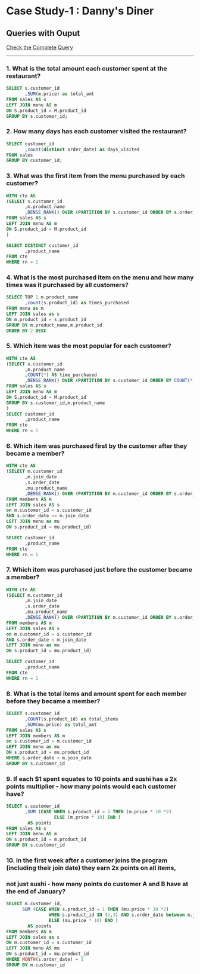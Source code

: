 # Case Study-1 : Danny's Diner

## Queries with Ouput

[Check the Complete Query](https://github.com/Mahima012/8-Week-SQL-Challenge/blob/main/Danny's%20Diner.sql)

*** 
### 1. What is the total amount each customer spent at the restaurant?

````sql
SELECT s.customer_id
       ,SUM(m.price) as total_amt
FROM sales AS s
LEFT JOIN menu AS m
ON S.product_id = M.product_id
GROUP BY s.customer_id;
````

### 2. How many days has each customer visited the restaurant? 

````sql
SELECT customer_id
       ,count(distinct order_date) as days_visited
FROM sales
GROUP BY customer_id;
````

### 3. What was the first item from the menu purchased by each customer?

````sql
WITH cte AS
(SELECT s.customer_id
	   ,m.product_name
	   ,DENSE_RANK() OVER (PARTITION BY s.customer_id ORDER BY s.order_date) AS rn
FROM sales AS s
LEFT JOIN menu AS m
ON S.product_id = M.product_id
)

SELECT DISTINCT customer_id
       ,product_name
FROM cte
WHERE rn = 1
````

### 4. What is the most purchased item on the menu and how many times was it purchased by all customers?

````sql
SELECT TOP 1 m.product_name
       ,count(s.product_id) as times_purchased
FROM menu as m
LEFT JOIN sales as s
ON m.product_id = s.product_id
GROUP BY m.product_name,m.product_id
ORDER BY 2 DESC
````

### 5. Which item was the most popular for each customer?

````sql
WITH cte AS
(SELECT s.customer_id
       ,m.product_name
	   ,COUNT(*) AS time_purchased
	   ,DENSE_RANK() OVER (PARTITION BY s.customer_id ORDER BY COUNT(*) DESC) AS rn
FROM sales AS s
LEFT JOIN menu AS m
ON S.product_id = M.product_id
GROUP BY s.customer_id,m.product_name
)
SELECT customer_id
       ,product_name
FROM cte
WHERE rn = 1
````

### 6. Which item was purchased first by the customer after they became a member?

````sql
WITH cte AS
(SELECT m.customer_id
       ,m.join_date
	   ,s.order_date
	   ,mu.product_name
	   ,DENSE_RANK() OVER (PARTITION BY m.customer_id ORDER BY s.order_date) AS rn
FROM members AS m
LEFT JOIN sales AS s
on m.customer_id = s.customer_id
AND s.order_date >= m.join_date 
LEFT JOIN menu as mu
ON s.product_id = mu.product_id)

SELECT customer_id
       ,product_name
FROM cte
WHERE rn = 1
````

### 7. Which item was purchased just before the customer became a member?

````sql
WITH cte AS
(SELECT m.customer_id
       ,m.join_date
	   ,s.order_date
	   ,mu.product_name
	   ,DENSE_RANK() OVER (PARTITION BY m.customer_id ORDER BY s.order_date desc) AS rn
FROM members AS m
LEFT JOIN sales AS s
on m.customer_id = s.customer_id
AND s.order_date < m.join_date 
LEFT JOIN menu as mu
ON s.product_id = mu.product_id)

SELECT customer_id
       ,product_name
FROM cte
WHERE rn = 1
````

### 8. What is the total items and amount spent for each member before they became a member?

````sql
SELECT s.customer_id
       ,COUNT(s.product_id) as total_items
	   ,SUM(mu.price) as total_amt
FROM sales AS s
LEFT JOIN members AS m
on s.customer_id = m.customer_id
LEFT JOIN menu as mu
ON s.product_id = mu.product_id
WHERE s.order_date < m.join_date 
GROUP BY s.customer_id
````

###  9. If each $1 spent equates to 10 points and sushi has a 2x points multiplier - how many points would each customer have?

````sql
SELECT s.customer_id
       ,SUM (CASE WHEN s.product_id = 1 THEN (m.price * 10 *2) 
	              ELSE (m.price * 10) END )
		AS points
FROM sales AS s
LEFT JOIN menu AS m
ON s.product_id = m.product_id
GROUP BY s.customer_id
````

### 10. In the first week after a customer joins the program (including their join date) they earn 2x points on all items, 
###     not just sushi - how many points do customer A and B have at the end of January?

````sql
SELECT m.customer_id,
      SUM (CASE WHEN s.product_id = 1 THEN (mu.price * 10 *2) 
	            WHEN s.product_id IN (2,3) AND s.order_date between m.join_date and DATEADD(DAY,6,m.join_date) THEN (mu.price * 10 *2) 
	            ELSE (mu.price * 10) END )
		AS points
FROM members AS m
LEFT JOIN sales as s
ON m.customer_id = s.customer_id
LEFT JOIN menu AS mu
ON s.product_id = mu.product_id
WHERE MONTH(s.order_date) = 1
GROUP BY m.customer_id
````
